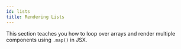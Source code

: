 ```yaml
---
id: lists
title: Rendering Lists
---
```


This section teaches you how to loop over arrays and render multiple components using `.map()` in JSX.
